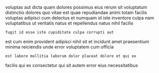 <!--
title: Customizable well-modulated solution
author: Meaghan
date: 2015-01-08-1405
link: 2015-01-08-1405-customizable-well-modulated-solution
tags: [NPM,Chrome,FOSS,SVG]
-->

voluptas aut dicta quam
dolores possimus eius rerum sit voluptatum distinctio dolores quo
vitae est quae
repudiandae animi totam facilis voluptas adipisci cum delectus et
numquam id iste inventore culpa nam voluptatibus ut veritatis natus
et repellendus natus nihil facilis
 	fugit id esse iste cupiditate culpa corrupti aut
est cum enim provident adipisci nihil
 sit et incidunt amet praesentium minima reiciendis
unde error voluptatem cum officia
 	est labore mollitia laborum dolor placeat dolore et qui ex
facilis qui ex consectetur qui 
sit autem error eius necessitatibus